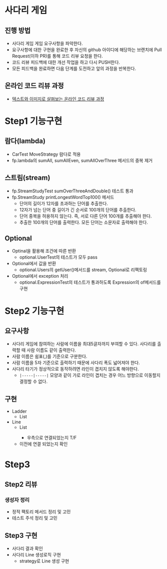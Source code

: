 # 사다리 게임
## 진행 방법
* 사다리 게임 게임 요구사항을 파악한다.
* 요구사항에 대한 구현을 완료한 후 자신의 github 아이디에 해당하는 브랜치에 Pull Request(이하 PR)를 통해 코드 리뷰 요청을 한다.
* 코드 리뷰 피드백에 대한 개선 작업을 하고 다시 PUSH한다.
* 모든 피드백을 완료하면 다음 단계를 도전하고 앞의 과정을 반복한다.

## 온라인 코드 리뷰 과정
* [텍스트와 이미지로 살펴보는 온라인 코드 리뷰 과정](https://github.com/nextstep-step/nextstep-docs/tree/master/codereview)

# Step1 기능구현
## 람다(lambda)
- CarTest MoveStrategy 람다로 적용
- fp.lambda의 sumAll, sumAllEven, sumAllOverThree 메서드의 중복 제거
## 스트림(stream)
- fp.StreamStudyTest sumOverThreeAndDouble() 테스트 통과
- fp.StreamStudy printLongestWordTop100() 메서드 
  - 단어의 길이가 12자를 초과하는 단어를 추출한다. 
  - 12자가 넘는 단어 중 길이가 긴 순서로 100개의 단어를 추출한다.
  - 단어 중복을 허용하지 않는다. 즉, 서로 다른 단어 100개를 추출해야 한다.
  - 추출한 100개의 단어를 출력한다. 모든 단어는 소문자로 출력해야 한다.
## Optional
- Optinal을 활용해 조건에 따른 반환
  - optional.UserTest의 테스트가 모두 pass
- Optional에서 값을 반환
  - optional.Users의 getUser()메서드를 stream, Optional로 리팩토링
- Optional에서 exception 처리
  - optional.ExpressionTest의 테스트가 통과하도록 Expression의 of메서드를 구현

# Step2 기능구현
## 요구사항
- 사다리 게임에 참여하는 사람에 이름을 최대5글자까지 부여할 수 있다. 사다리를 출력할 때 사람 이름도 같이 출력한다.
- 사람 이름은 쉼표(,)를 기준으로 구분한다.
- 사람 이름을 5자 기준으로 출력하기 때문에 사다리 폭도 넓어져야 한다.
- 사다리 타기가 정상적으로 동작하려면 라인이 겹치지 않도록 해야한다.
  - `|-----|-----|` 모양과 같이 가로 라인이 겹치는 경우 어느 방향으로 이동할지 결정할 수 없다.
## 구현
- Ladder
  - List<Line>
- Line
  - List<Boolean>
    - 우측으로 연결되었는지 T/F
  - 이전에 연결 되었는지 확인

# Step3
## Step2 리뷰
### 생성자 정리
- 정적 팩토리 메서드 정리 및 고민
- 테스트 주석 정리 및 고민

## Step3 구현
- 사다리 결과 확인
- 사다리 Line 생성로직 구현
  - strategy로 Line 생성 구현
